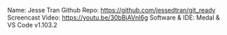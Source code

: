 Name: Jesse Tran
Github Repo: https://github.com/jessedtran/git_ready
Screencast Video: https://youtu.be/30bBjAVnl6g
Software & IDE: Medal & VS Code v1.103.2